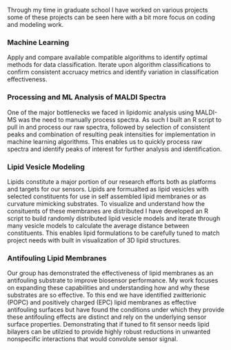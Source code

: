 Through my time in graduate school I have worked on various projects some of these projects can be seen here with a bit more focus on coding and modeling work. 

### Machine Learning  ###
Apply and compare available compatible algorithms to identify optimal methods for data classification. Iterate upon algorithm classifications to confirm consistent accruacy metrics and identify variation in classification effectiveness.


### Processing and ML Analysis of MALDI Spectra ###
One of the major bottlenecks we faced in lipidomic analysis using MALDI-MS was the need to manually process spectra. As such I built an R script to pull in and process our raw spectra, followed by selection of consistent peaks and combination of resulting peak intensities for implementation in machine learning algorithms. This enables us to quickly process raw spectra and identify peaks of interest for further analysis and identification.

### Lipid Vesicle Modeling ###
Lipids constitute a major portion of our research efforts both as platforms and targets for our sensors. Lipids are formualted as lipid vesicles with selected constituents for use in self assembled lipid membranes or as curvature mimicking substrates. To visualize and understand how the consituents of these membranes are distributed I have developed an R script to build randomly distributed lipid vesicle models and iterate through many vesicle models to calculate the average distance between constituents. This enables lipid formulations to be carefully tuned to match project needs with built in visualization of 3D lipid structures.

### Antifouling Lipid Membranes ###
Our group has demonstrated the effectiveness of lipid membranes as an antifouling substrate to improve biosensor performance. My work focuses on expanding these capabilities and understanding how and why these substrates are so effective. To this end we have identified zwitterionic (POPC) and positively charged (EPC) lipid membranes as effective antifouling surfaces but have found the conditions under which they provide these antifouling effects are distinct and rely on the underlying sensor surface properties. Demonstrating that if tuned to fit sensor needs lipid bilayers can be utilzied to provide highly robust reductions in unwanted nonspecific interactions that would convolute sensor signal.

